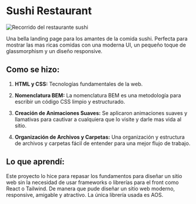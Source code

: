 # Sushi Restaurant

![Recorrido del restaurante sushi](https://res.cloudinary.com/dq2uoc6to/image/upload/v1691466724/sushi-restaurant-gif_wowdlg.gif)

Una bella landing page para los amantes de la comida sushi. Perfecta para mostrar las mas ricas comidas con una moderna UI, un pequeño toque de glassmorphism y un diseño responsive.


## Como se hizo:

1. **HTML y CSS:** Tecnologías fundamentales de la web.

2. **Nomenclatura BEM:** La nomenclatura BEM es una metodología para escribir un código CSS limpio y estructurado.

3. **Creación de Animaciones Suaves:** Se aplicaron animaciones suaves y llamativas para cautivar a cualquiera que lo visite y darle mas vida al sitio.

4. **Organización de Archivos y Carpetas:** Una organización y estructura de archivos y carpetas fácil de entender para una mejor flujo de trabajo.


## Lo que aprendí:

Este proyecto lo hice para repasar los fundamentos para diseñar un sitio web sin la necesidad de usar frameworks o librerías para el front como React o Tailwind. De manera que pude diseñar un sitio web moderno, responsive, amigable y atractivo. La única librería usada es AOS.
